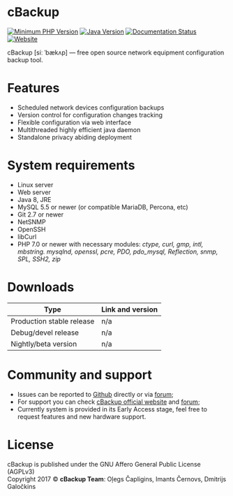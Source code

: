 # cBackup

[![Minimum PHP Version](https://img.shields.io/badge/php-%3E%3D%207.0-8892BF.svg)](https://php.net/)
[![Java Version](https://img.shields.io/badge/java-%3E%3D%201.8-8892BF.svg?style=flat)](https://java.com/download/)
[![Documentation Status](https://readthedocs.org/projects/cbackup/badge/?version=latest)](http://cbackup.readthedocs.org)
[![Website](https://img.shields.io/website-up-down-brightgreen-red/http/cbackup.me.svg?label=website)](http://cbackup.me)

cBackup [siː ˈbækʌp] — free open source network equipment configuration backup tool.

# Features

* Scheduled network devices configuration backups
* Version control for configuration changes tracking
* Flexible configuration via web interface
* Multithreaded highly efficient java daemon
* Standalone privacy abiding deployment

# System requirements

* Linux server
* Web server
* Java 8, JRE
* MySQL 5.5 or newer (or compatible MariaDB, Percona, etc)
* Git 2.7 or newer
* NetSNMP
* OpenSSH
* libCurl
* PHP 7.0 or newer with necessary modules: _ctype, curl, gmp, intl, mbstring. mysqlnd, openssl, pcre, PDO, pdo_mysql, Reflection, snmp, SPL, SSH2, zip_

# Downloads

Type | Link and version
--------- | ---------
Production stable release | n/a
Debug/devel release | n/a
Nightly/beta version | n/a 

# Community and support

* Issues can be reported to [Github](https://github.com/cBackup/main/issues) directly or via [forum](http://cbackup.me/forum);
* For support you can check [cBackup official website](http://cbackup.me) and [forum](http://cbackup.me/forum);
* Currently system is provided in its Early Access stage, feel free to request features and new hardware support.

# License

cBackup is published under the GNU Affero General Public License (AGPLv3)<br>
Copyright 2017 © **cBackup Team**: Oļegs Čapligins, Imants Černovs, Dmitrijs Galočkins  
